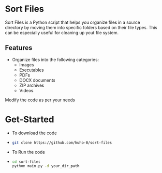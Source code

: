 # Sort Files

Sort Files is a Python script that helps you organize files in a source directory by moving them into specific folders based on their file types. This can be especially useful for cleaning up yout file system.

## Features

- Organize files into the following categories:
  - Images
  - Executables
  - PDFs
  - DOCX documents
  - ZIP archives
  - Videos

Modify the code as per your needs

# Get-Started

- To download the code
- ```bash
  git clone https://github.com/huho-0/sort-files
- To Run the code
- ```bash
  cd sort-files
  python main.py -d your_dir_path
